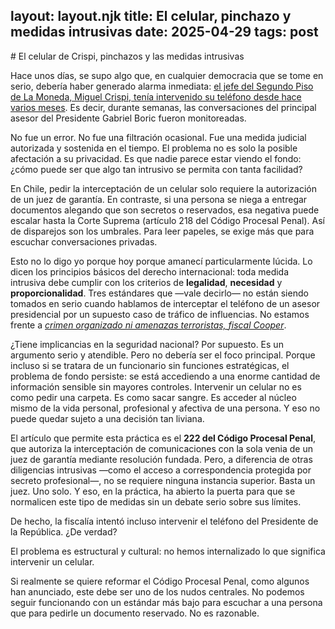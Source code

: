 layout: layout.njk
title: El celular, pinchazo y medidas intrusivas
date: 2025-04-29
tags: post
---

# El celular de Crispi, pinchazos y las medidas intrusivas

Hace unos días, se supo algo que, en cualquier democracia que se tome en serio, debería haber generado alarma inmediata: [el jefe del Segundo Piso de La Moneda, Miguel Crispi, tenía intervenido su teléfono desde hace varios meses](https://www.latercera.com/nacional/noticia/el-pinchazo-al-celular-de-crispi-que-dio-origen-a-la-investigacion-penal-contra-isabel-allende/). Es decir, durante semanas, las conversaciones del principal asesor del Presidente Gabriel Boric fueron monitoreadas.

No fue un error. No fue una filtración ocasional. Fue una medida judicial autorizada y sostenida en el tiempo. El problema no es solo la posible afectación a su privacidad. Es que nadie parece estar viendo el fondo: ¿cómo puede ser que algo tan intrusivo se permita con tanta facilidad?

En Chile, pedir la interceptación de un celular solo requiere la autorización de un juez de garantía. En contraste, si una persona se niega a entregar documentos alegando que son secretos o reservados, esa negativa puede escalar hasta la Corte Suprema (artículo 218 del Código Procesal Penal). Así de disparejos son los umbrales. Para leer papeles, se exige más que para escuchar conversaciones privadas.

Esto no lo digo yo porque hoy porque amanecí particularmente lúcida. Lo dicen los principios básicos del derecho internacional: toda medida intrusiva debe cumplir con los criterios de **legalidad**, **necesidad** y **proporcionalidad**. Tres estándares que —vale decirlo— no están siendo tomados en serio cuando hablamos de interceptar el teléfono de un asesor presidencial por un supuesto caso de tráfico de influencias. No estamos frente a _[crimen organizado ni amenazas terroristas, fiscal Cooper](https://www.emol.com/noticias/Nacional/2025/04/28/1164852/fiscal-cooper-pinchazo-miguel-crispi.html)_.

¿Tiene implicancias en la seguridad nacional? Por supuesto. Es un argumento serio y atendible. Pero no debería ser el foco principal. Porque incluso si se tratara de un funcionario sin funciones estratégicas, el problema de fondo persiste: se está accediendo a una enorme cantidad de información sensible sin mayores controles. Intervenir un celular no es como pedir una carpeta. Es como sacar sangre. Es acceder al núcleo mismo de la vida personal, profesional y afectiva de una persona. Y eso no puede quedar sujeto a una decisión tan liviana.

El artículo que permite esta práctica es el **222 del Código Procesal Penal**, que autoriza la interceptación de comunicaciones con la sola venia de un juez de garantía mediante resolución fundada. Pero, a diferencia de otras diligencias intrusivas —como el acceso a correspondencia protegida por secreto profesional—, no se requiere ninguna instancia superior. Basta un juez. Uno solo. Y eso, en la práctica, ha abierto la puerta para que se normalicen este tipo de medidas sin un debate serio sobre sus límites.

De hecho, la fiscalía intentó incluso intervenir el teléfono del Presidente de la República. ¿De verdad?

El problema es estructural y cultural: no hemos internalizado lo que significa intervenir un celular.

Si realmente se quiere reformar el Código Procesal Penal, como algunos han anunciado, este debe ser uno de los nudos centrales. No podemos seguir funcionando con un estándar más bajo para escuchar a una persona que para pedirle un documento reservado. No es razonable.